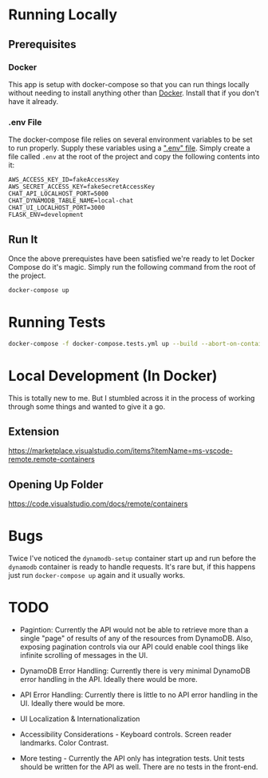 # Running Locally

## Prerequisites

### Docker

This app is setup with docker-compose so that you can run things locally without needing to install anything other than [Docker](https://docs.docker.com/get-docker/). Install that if you don't have it already.

### .env File

The docker-compose file relies on several environment variables to be set to run properly. Supply these variables using a [".env" file](https://docs.docker.com/compose/env-file/). Simply create a file called `.env` at the root of the project and copy the following contents into it:

```
AWS_ACCESS_KEY_ID=fakeAccessKey
AWS_SECRET_ACCESS_KEY=fakeSecretAccessKey
CHAT_API_LOCALHOST_PORT=5000
CHAT_DYNAMODB_TABLE_NAME=local-chat
CHAT_UI_LOCALHOST_PORT=3000
FLASK_ENV=development
```

## Run It

Once the above prerequistes have been satisfied we're ready to let Docker Compose do it's magic. Simply run the following command from the root of the project.

```sh
docker-compose up
```

# Running Tests

```sh
docker-compose -f docker-compose.tests.yml up --build --abort-on-container-exit
```

# Local Development (In Docker)

This is totally new to me. But I stumbled across it in the process of working through some things and wanted to give it a go.

## Extension

https://marketplace.visualstudio.com/items?itemName=ms-vscode-remote.remote-containers

## Opening Up Folder

https://code.visualstudio.com/docs/remote/containers

# Bugs

Twice I've noticed the `dynamodb-setup` container start up and run before the `dynamodb` container is ready to handle requests. It's rare but, if this happens just run `docker-compose up` again and it usually works.

# TODO

- Pagintion: Currently the API would not be able to retrieve more than a single
  "page" of results of any of the resources from DynamoDB. Also, exposing pagination
  controls via our API could enable cool things like infinite scrolling of messages
  in the UI.

- DynamoDB Error Handling: Currently there is very minimal DynamoDB error handling
  in the API. Ideally there would be more.

- API Error Handling: Currently there is little to no API error handling in the
  UI. Ideally there would be more.

- UI Localization & Internationalization

- Accessibility Considerations - Keyboard controls. Screen reader landmarks. Color Contrast.

- More testing - Currently the API only has integration tests. Unit tests should
  be written for the API as well. There are no tests in the front-end.
